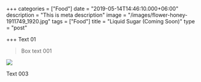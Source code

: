 +++
categories = ["Food"]
date = "2019-05-14T14:46:10.000+06:00"
description = "This is meta description"
image = "/images/flower-honey-1911749_1920.jpg"
tags = ["Food"]
title = "Liquid Sugar (Coming Soon)"
type = "post"

+++
Text 01

> Box text 001

![](../images/post-img.jpg)

Text 003